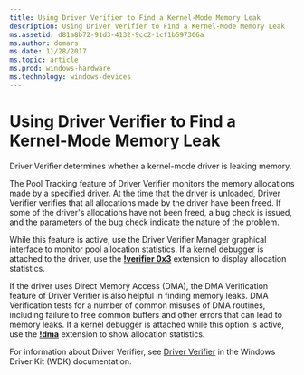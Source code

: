 ```yaml
---
title: Using Driver Verifier to Find a Kernel-Mode Memory Leak
description: Using Driver Verifier to Find a Kernel-Mode Memory Leak
ms.assetid: d81a8b72-91d3-4132-9cc2-1cf1b597306a
ms.author: domars
ms.date: 11/28/2017
ms.topic: article
ms.prod: windows-hardware
ms.technology: windows-devices
---
```


# Using Driver Verifier to Find a Kernel-Mode Memory Leak


Driver Verifier determines whether a kernel-mode driver is leaking memory.

The Pool Tracking feature of Driver Verifier monitors the memory allocations made by a specified driver. At the time that the driver is unloaded, Driver Verifier verifies that all allocations made by the driver have been freed. If some of the driver's allocations have not been freed, a bug check is issued, and the parameters of the bug check indicate the nature of the problem.

While this feature is active, use the Driver Verifier Manager graphical interface to monitor pool allocation statistics. If a kernel debugger is attached to the driver, use the [**!verifier 0x3**](-verifier.md) extension to display allocation statistics.

If the driver uses Direct Memory Access (DMA), the DMA Verification feature of Driver Verifier is also helpful in finding memory leaks. DMA Verification tests for a number of common misuses of DMA routines, including failure to free common buffers and other errors that can lead to memory leaks. If a kernel debugger is attached while this option is active, use the [**!dma**](-dma.md) extension to show allocation statistics.

For information about Driver Verifier, see [Driver Verifier](http://go.microsoft.com/fwlink/p/?linkid=120480) in the Windows Driver Kit (WDK) documentation.

 

 





